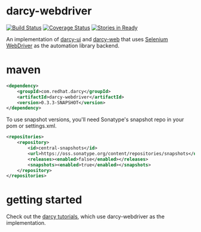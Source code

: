 darcy-webdriver
===============
[![Build Status](https://travis-ci.org/darcy-framework/darcy-webdriver.svg?branch=master)](https://travis-ci.org/darcy-framework/darcy-webdriver) [![Coverage Status](https://coveralls.io/repos/darcy-framework/darcy-webdriver/badge.png?branch=master)](https://coveralls.io/r/darcy-framework/darcy-webdriver?branch=master)
[![Stories in Ready](https://badge.waffle.io/darcy-framework/darcy-webdriver.png?label=ready&title=Ready)](https://waffle.io/darcy-framework/darcy-webdriver)

An implementation of [darcy-ui][1] and [darcy-web][2] that uses [Selenium WebDriver][3] as the automation library backend.

maven
=====

```xml
<dependency>
    <groupId>com.redhat.darcy</groupId>
    <artifactId>darcy-webdriver</artifactId>
    <version>0.3.3-SNAPSHOT</version>
</dependency>
```

To use snapshot versions, you'll need Sonatype's snapshot repo in your pom or settings.xml.

```xml
<repositories>
    <repository>
        <id>central-snapshots</id>
        <url>https://oss.sonatype.org/content/repositories/snapshots</url>
        <releases><enabled>false</enabled></releases>
        <snapshots><enabled>true</enabled></snapshots>
    </repository>
</repositories>
```

getting started
===============

Check out the [darcy tutorials][4], which use darcy-webdriver as the implementation.

 [1]: https://github.com/darcy-framework/darcy-ui
 [2]: https://github.com/darcy-framework/darcy-web
 [3]: http://docs.seleniumhq.org/
 [4]: http://darcy-framework.gitbooks.io/automating-applications-with-darcy/
